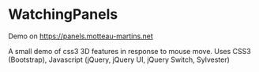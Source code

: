 WatchingPanels
==============

Demo on https://panels.motteau-martins.net

A small demo of css3 3D features in response to mouse move.
Uses CSS3 (Bootstrap), Javascript (jQuery, jQuery UI, jQuery Switch, Sylvester)
